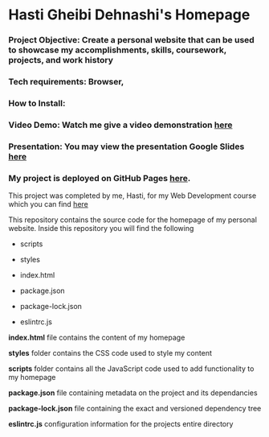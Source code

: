 # Hasti Gheibi Dehnashi's Homepage

### Project Objective: Create a personal website that can be used to showcase my accomplishments, skills, coursework, projects, and work history 

### Tech requirements: Browser, 

### How to Install:

### Video Demo: Watch me give a video demonstration [here](https://youtu.be/IE_rhDV3S2I)

### Presentation: You may view the presentation Google Slides [here](https://docs.google.com/presentation/d/1OGE9sS95P3jA4rN7oxu_nlvBJbKE0VX6Ya8ZiET5elg/edit?usp=sharing) 

### My project is deployed on GitHub Pages [here](https://hastigd.github.io/website-homepage/index.html). 

This project was completed by me, Hasti, for my Web Development course which you can find [here](https://johnguerra.co/classes/webDevelopment_spring_2021/)


This repository contains the source code for the homepage of my personal website. Inside this repository you will find the following

* scripts

* styles

* index.html

* package.json

* package-lock.json

* eslintrc.js


**index.html** file contains the content of my homepage

**styles** folder contains the CSS code used to style my content

**scripts** folder contains all the JavaScript code used to add functionality to my homepage

**package.json** file containing metadata on the project and its dependancies

**package-lock.json** file containing the exact and versioned dependency tree

**eslintrc.js** configuration information for the projects entire directory

